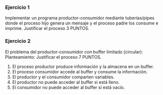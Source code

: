 ### Ejercicio 1
Implementar un programa productor-consumidor mediante tuberías/pipes donde el proceso hijo genera un mensaje y el proceso padre los consume e imprime. Justificar el proceso 3 PUNTOS.

### Ejercicio 2
El problema del productor-consumidor con buffer limitado (circular): Planteamiento:
Justificar el proceso 7 PUNTOS.
1. El proceso productor produce información y la almacena en un buffer.
2. El proceso consumidor accede al buffer y consume la información.
3. El productor y el consumidor comparten variables.
4. El productor no puede acceder al buffer si está lleno.
5. El consumidor no puede acceder al buffer si está vacío.
